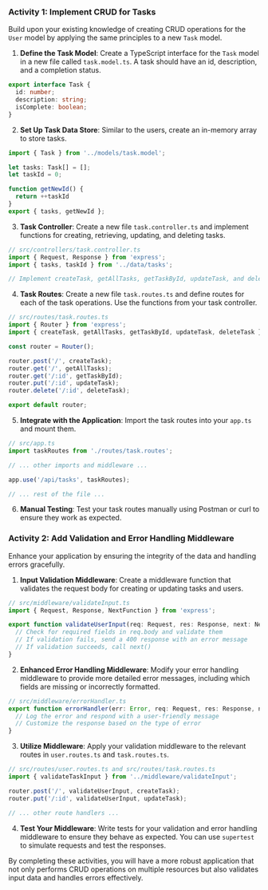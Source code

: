 ### Activity 1: Implement CRUD for Tasks

Build upon your existing knowledge of creating CRUD operations for the `User` model by applying the same principles to a new `Task` model.

1. **Define the Task Model**: Create a TypeScript interface for the `Task` model in a new file called `task.model.ts`. A task should have an id, description, and a completion status.

```typescript
export interface Task {
  id: number;
  description: string;
  isComplete: boolean;
}
```

2. **Set Up Task Data Store**: Similar to the users, create an in-memory array to store tasks.

```typescript
import { Task } from '../models/task.model';

let tasks: Task[] = [];
let taskId = 0;

function getNewId() {
  return ++taskId
}
export { tasks, getNewId };
```

3. **Task Controller**: Create a new file `task.controller.ts` and implement functions for creating, retrieving, updating, and deleting tasks.

```typescript
// src/controllers/task.controller.ts
import { Request, Response } from 'express';
import { tasks, taskId } from '../data/tasks';

// Implement createTask, getAllTasks, getTaskById, updateTask, and deleteTask functions
```

4. **Task Routes**: Create a new file `task.routes.ts` and define routes for each of the task operations. Use the functions from your task controller.

```typescript
// src/routes/task.routes.ts
import { Router } from 'express';
import { createTask, getAllTasks, getTaskById, updateTask, deleteTask } from '../controllers/task.controller';

const router = Router();

router.post('/', createTask);
router.get('/', getAllTasks);
router.get('/:id', getTaskById);
router.put('/:id', updateTask);
router.delete('/:id', deleteTask);

export default router;
```

5. **Integrate with the Application**: Import the task routes into your `app.ts` and mount them.

```typescript
// src/app.ts
import taskRoutes from './routes/task.routes';

// ... other imports and middleware ...

app.use('/api/tasks', taskRoutes);

// ... rest of the file ...
```

6. **Manual Testing**: Test your task routes manually using Postman or curl to ensure they work as expected.

### Activity 2: Add Validation and Error Handling Middleware

Enhance your application by ensuring the integrity of the data and handling errors gracefully.

1. **Input Validation Middleware**: Create a middleware function that validates the request body for creating or updating tasks and users. 

```typescript
// src/middleware/validateInput.ts
import { Request, Response, NextFunction } from 'express';

export function validateUserInput(req: Request, res: Response, next: NextFunction) {
  // Check for required fields in req.body and validate them
  // If validation fails, send a 400 response with an error message
  // If validation succeeds, call next()
}
```

2. **Enhanced Error Handling Middleware**: Modify your error handling middleware to provide more detailed error messages, including which fields are missing or incorrectly formatted.

```typescript
// src/middleware/errorHandler.ts
export function errorHandler(err: Error, req: Request, res: Response, next: NextFunction) {
  // Log the error and respond with a user-friendly message
  // Customize the response based on the type of error
}
```

3. **Utilize Middleware**: Apply your validation middleware to the relevant routes in `user.routes.ts` and `task.routes.ts`.

```typescript
// src/routes/user.routes.ts and src/routes/task.routes.ts
import { validateTaskInput } from '../middleware/validateInput';

router.post('/', validateUserInput, createTask);
router.put('/:id', validateUserInput, updateTask);

// ... other route handlers ...
```

4. **Test Your Middleware**: Write tests for your validation and error handling middleware to ensure they behave as expected. You can use `supertest` to simulate requests and test the responses.

By completing these activities, you will have a more robust application that not only performs CRUD operations on multiple resources but also validates input data and handles errors effectively.